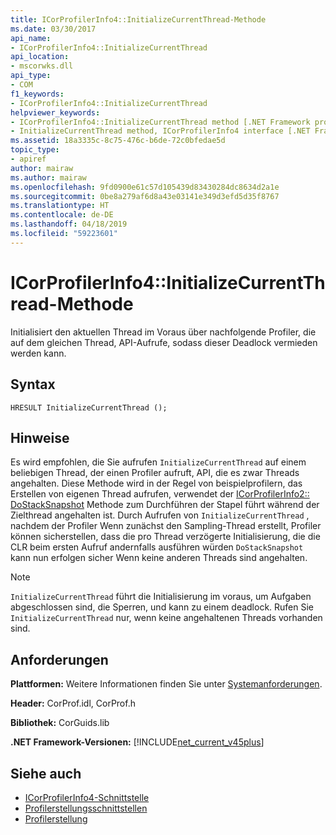 ```yaml
---
title: ICorProfilerInfo4::InitializeCurrentThread-Methode
ms.date: 03/30/2017
api_name:
- ICorProfilerInfo4::InitializeCurrentThread
api_location:
- mscorwks.dll
api_type:
- COM
f1_keywords:
- ICorProfilerInfo4::InitializeCurrentThread
helpviewer_keywords:
- ICorProfilerInfo4::InitializeCurrentThread method [.NET Framework profiling]
- InitializeCurrentThread method, ICorProfilerInfo4 interface [.NET Framework profiling]
ms.assetid: 18a3335c-8c75-476c-b6de-72c0bfedae5d
topic_type:
- apiref
author: mairaw
ms.author: mairaw
ms.openlocfilehash: 9fd0900e61c57d105439d83430284dc8634d2a1e
ms.sourcegitcommit: 0be8a279af6d8a43e03141e349d3efd5d35f8767
ms.translationtype: HT
ms.contentlocale: de-DE
ms.lasthandoff: 04/18/2019
ms.locfileid: "59223601"
---
```

# <a name="icorprofilerinfo4initializecurrentthread-method"></a>ICorProfilerInfo4::InitializeCurrentThread-Methode
Initialisiert den aktuellen Thread im Voraus über nachfolgende Profiler, die auf dem gleichen Thread, API-Aufrufe, sodass dieser Deadlock vermieden werden kann.  
  
## <a name="syntax"></a>Syntax  
  
```  
HRESULT InitializeCurrentThread ();  
```  
  
## <a name="remarks"></a>Hinweise  
 Es wird empfohlen, die Sie aufrufen `InitializeCurrentThread` auf einem beliebigen Thread, der einen Profiler aufruft, API, die es zwar Threads angehalten. Diese Methode wird in der Regel von beispielprofilern, das Erstellen von eigenen Thread aufrufen, verwendet der [ICorProfilerInfo2:: DoStackSnapshot](../../../../docs/framework/unmanaged-api/profiling/icorprofilerinfo2-dostacksnapshot-method.md) Methode zum Durchführen der Stapel führt während der Zielthread angehalten ist. Durch Aufrufen von `InitializeCurrentThread` , nachdem der Profiler Wenn zunächst den Sampling-Thread erstellt, Profiler können sicherstellen, dass die pro Thread verzögerte Initialisierung, die die CLR beim ersten Aufruf andernfalls ausführen würden `DoStackSnapshot` kann nun erfolgen sicher Wenn keine anderen Threads sind angehalten.  
  
> [!NOTE]
>  `InitializeCurrentThread` führt die Initialisierung im voraus, um Aufgaben abgeschlossen sind, die Sperren, und kann zu einem deadlock. Rufen Sie `InitializeCurrentThread` nur, wenn keine angehaltenen Threads vorhanden sind.  
  
## <a name="requirements"></a>Anforderungen  
 **Plattformen:** Weitere Informationen finden Sie unter [Systemanforderungen](../../../../docs/framework/get-started/system-requirements.md).  
  
 **Header:** CorProf.idl, CorProf.h  
  
 **Bibliothek:** CorGuids.lib  
  
 **.NET Framework-Versionen:** [!INCLUDE[net_current_v45plus](../../../../includes/net-current-v45plus-md.md)]  
  
## <a name="see-also"></a>Siehe auch

- [ICorProfilerInfo4-Schnittstelle](../../../../docs/framework/unmanaged-api/profiling/icorprofilerinfo4-interface.md)
- [Profilerstellungsschnittstellen](../../../../docs/framework/unmanaged-api/profiling/profiling-interfaces.md)
- [Profilerstellung](../../../../docs/framework/unmanaged-api/profiling/index.md)
